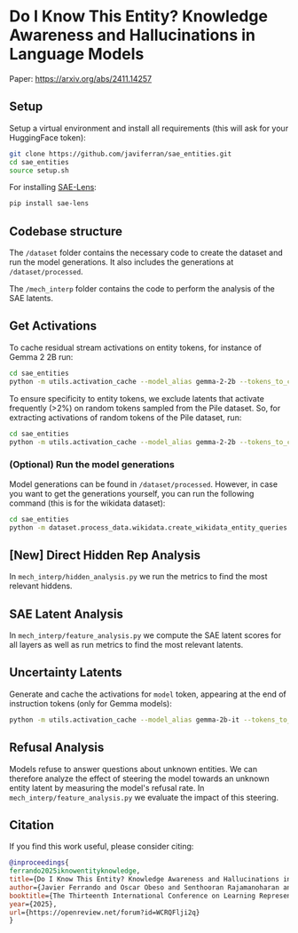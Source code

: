 # Do I Know This Entity? Knowledge Awareness and Hallucinations in Language Models

Paper: https://arxiv.org/abs/2411.14257
## Setup
Setup a virtual environment and install all requirements (this will ask for your HuggingFace token):
```bash
git clone https://github.com/javiferran/sae_entities.git
cd sae_entities
source setup.sh
```

For installing [SAE-Lens](https://github.com/jbloomAus/SAELens/tree/main):
```bash
pip install sae-lens
```

## Codebase structure
The `/dataset` folder contains the necessary code to create the dataset and run the model generations. It also includes the generations at `/dataset/processed`.

The `/mech_interp` folder contains the code to perform the analysis of the SAE latents.

## Get Activations
To cache residual stream activations on entity tokens, for instance of Gemma 2 2B run:
```bash
cd sae_entities
python -m utils.activation_cache --model_alias gemma-2-2b --tokens_to_cache entity --batch_size 128 --entity_type_and_entity_name_format
```

To ensure specificity to entity tokens, we exclude latents that activate frequently (>2%) on random
tokens sampled from the Pile dataset. So, for extracting activations of random tokens of the Pile dataset, run:
```bash
cd sae_entities
python -m utils.activation_cache --model_alias gemma-2-2b --tokens_to_cache random --batch_size 128 --dataset pile
```

### (Optional) Run the model generations
Model generations can be found in `/dataset/processed`. However, in case you want to get the generations yourself, you can run the following command (this is for the wikidata dataset):
```bash
cd sae_entities
python -m dataset.process_data.wikidata.create_wikidata_entity_queries --model_path gemma-2-2b --free_generation False
```

## [New] Direct Hidden Rep Analysis
In `mech_interp/hidden_analysis.py` we run the metrics to find the most relevant hiddens.

## SAE Latent Analysis
In `mech_interp/feature_analysis.py` we compute the SAE latent scores for all layers as well as run metrics to find the most relevant latents.

## Uncertainty Latents
Generate and cache the activations for `model` token, appearing at the end of instruction tokens (only for Gemma models):
```bash
python -m utils.activation_cache --model_alias gemma-2b-it --tokens_to_cache model --batch_size 128
```

## Refusal Analysis
Models refuse to answer questions about unknown entities. We can therefore analyze the effect of steering the model towards an unknown entity latent by measuring the model's refusal rate.
In `mech_interp/feature_analysis.py` we evaluate the impact of this steering.

## Citation
If you find this work useful, please consider citing:

```bibtex
@inproceedings{
ferrando2025iknowentityknowledge,
title={Do I Know This Entity? Knowledge Awareness and Hallucinations in Language Models},
author={Javier Ferrando and Oscar Obeso and Senthooran Rajamanoharan and Neel Nanda},
booktitle={The Thirteenth International Conference on Learning Representations},
year={2025},
url={https://openreview.net/forum?id=WCRQFlji2q}
}
```
